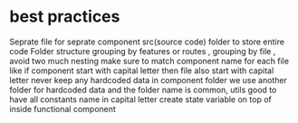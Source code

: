 # best practices
 Seprate file for seprate component
 src(source code) folder to store entire code 
 Folder structure grouping by features or routes , grouping by file , avoid two much nesting 
 make sure to match component name for each file like if component start with capital letter then file also start with capital letter
 never keep any hardcoded data in component folder we use another folder for hardcoded data and the folder  name is common, utils
 good to have all constants name in capital letter 
 create state variable on top of inside functional component
 